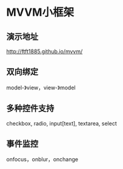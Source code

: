 MVVM小框架
===========

演示地址
-------
<http://ftft1885.github.io/mvvm/>

双向绑定
--------
model-》view，view-》model

多种控件支持
-----------
checkbox, radio, input[text], textarea, select

事件监控
-----------
onfocus，onblur，onchange


